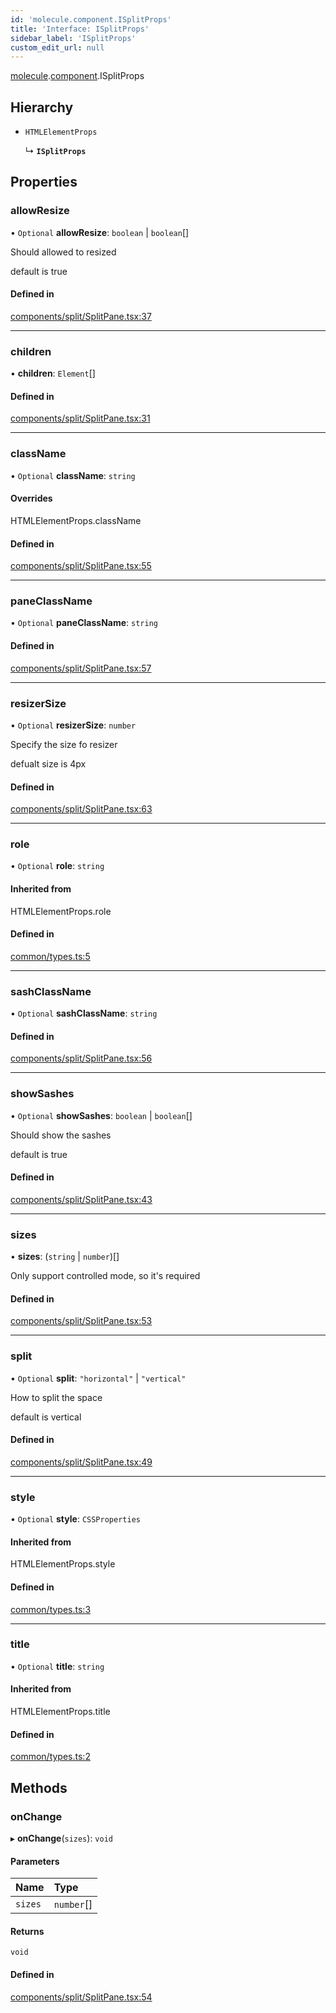 ```yaml
---
id: 'molecule.component.ISplitProps'
title: 'Interface: ISplitProps'
sidebar_label: 'ISplitProps'
custom_edit_url: null
---
```


[molecule](../namespaces/molecule).[component](../namespaces/molecule.component).ISplitProps

## Hierarchy

-   `HTMLElementProps`

    ↳ **`ISplitProps`**

## Properties

### allowResize

• `Optional` **allowResize**: `boolean` \| `boolean`[]

Should allowed to resized

default is true

#### Defined in

[components/split/SplitPane.tsx:37](https://github.com/DTStack/molecule/blob/927b7d39/src/components/split/SplitPane.tsx#L37)

---

### children

• **children**: `Element`[]

#### Defined in

[components/split/SplitPane.tsx:31](https://github.com/DTStack/molecule/blob/927b7d39/src/components/split/SplitPane.tsx#L31)

---

### className

• `Optional` **className**: `string`

#### Overrides

HTMLElementProps.className

#### Defined in

[components/split/SplitPane.tsx:55](https://github.com/DTStack/molecule/blob/927b7d39/src/components/split/SplitPane.tsx#L55)

---

### paneClassName

• `Optional` **paneClassName**: `string`

#### Defined in

[components/split/SplitPane.tsx:57](https://github.com/DTStack/molecule/blob/927b7d39/src/components/split/SplitPane.tsx#L57)

---

### resizerSize

• `Optional` **resizerSize**: `number`

Specify the size fo resizer

defualt size is 4px

#### Defined in

[components/split/SplitPane.tsx:63](https://github.com/DTStack/molecule/blob/927b7d39/src/components/split/SplitPane.tsx#L63)

---

### role

• `Optional` **role**: `string`

#### Inherited from

HTMLElementProps.role

#### Defined in

[common/types.ts:5](https://github.com/DTStack/molecule/blob/927b7d39/src/common/types.ts#L5)

---

### sashClassName

• `Optional` **sashClassName**: `string`

#### Defined in

[components/split/SplitPane.tsx:56](https://github.com/DTStack/molecule/blob/927b7d39/src/components/split/SplitPane.tsx#L56)

---

### showSashes

• `Optional` **showSashes**: `boolean` \| `boolean`[]

Should show the sashes

default is true

#### Defined in

[components/split/SplitPane.tsx:43](https://github.com/DTStack/molecule/blob/927b7d39/src/components/split/SplitPane.tsx#L43)

---

### sizes

• **sizes**: (`string` \| `number`)[]

Only support controlled mode, so it's required

#### Defined in

[components/split/SplitPane.tsx:53](https://github.com/DTStack/molecule/blob/927b7d39/src/components/split/SplitPane.tsx#L53)

---

### split

• `Optional` **split**: `"horizontal"` \| `"vertical"`

How to split the space

default is vertical

#### Defined in

[components/split/SplitPane.tsx:49](https://github.com/DTStack/molecule/blob/927b7d39/src/components/split/SplitPane.tsx#L49)

---

### style

• `Optional` **style**: `CSSProperties`

#### Inherited from

HTMLElementProps.style

#### Defined in

[common/types.ts:3](https://github.com/DTStack/molecule/blob/927b7d39/src/common/types.ts#L3)

---

### title

• `Optional` **title**: `string`

#### Inherited from

HTMLElementProps.title

#### Defined in

[common/types.ts:2](https://github.com/DTStack/molecule/blob/927b7d39/src/common/types.ts#L2)

## Methods

### onChange

▸ **onChange**(`sizes`): `void`

#### Parameters

| Name    | Type       |
| :------ | :--------- |
| `sizes` | `number`[] |

#### Returns

`void`

#### Defined in

[components/split/SplitPane.tsx:54](https://github.com/DTStack/molecule/blob/927b7d39/src/components/split/SplitPane.tsx#L54)

